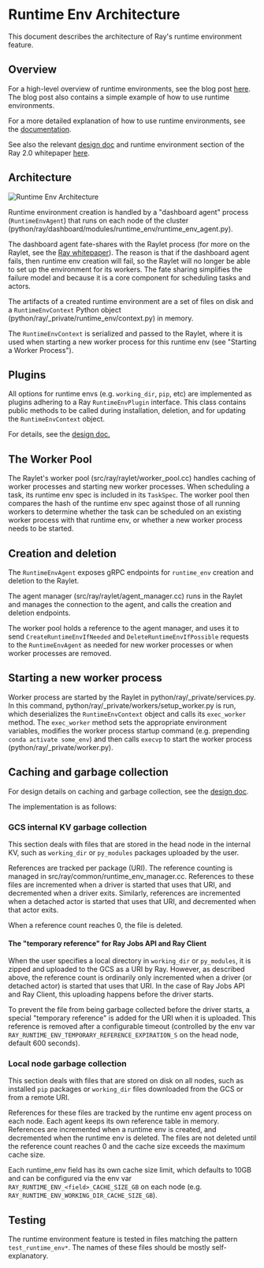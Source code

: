# Runtime Env Architecture

This document describes the architecture of Ray's runtime environment feature.

## Overview

For a high-level overview of runtime environments, see the blog post [here](https://www.anyscale.com/blog/handling-files-and-packages-on-your-cluster-with-ray-runtime-environments).  The blog post also contains a simple example of how to use runtime environments.

For a more detailed explanation of how to use runtime environments, see the [documentation](https://docs.ray.io/en/latest/ray-core/handling-dependencies.html).

See also the relevant [design doc](https://docs.google.com/document/d/1x1JAHg7c0ewcOYwhhclbuW0B0UC7l92WFkF4Su0T-dk/edit#heading=h.j4mqiaz83o96) and runtime environment section of the Ray 2.0 whitepaper [here](https://docs.google.com/document/d/1tBw9A4j62ruI5omIJbMxly-la5w4q_TjyJgJL_jN2fI/preview#heading=h.ih8imml8oqbl).

## Architecture

![Runtime Env Architecture](https://images.ctfassets.net/xjan103pcp94/2rQtidzPR9WG3xEXS2fUMj/f26dff1edc596003c24bcf0e387e2614/1362157_IllustrationsForTechnicalBlogPost_V2_050522_5_050522.jpg)


Runtime environment creation is handled by a "dashboard agent" process (`RuntimeEnvAgent`) that runs on each node of the cluster (python/ray/dashboard/modules/runtime_env/runtime_env_agent.py).

The dashboard agent fate-shares with the Raylet process (for more on the Raylet, see the [Ray whitepaper](https://docs.google.com/document/d/1tBw9A4j62ruI5omIJbMxly-la5w4q_TjyJgJL_jN2fI/preview)). The reason is that if the dashboard agent fails, then runtime env creation will fail, so the Raylet will no longer be able to set up the environment for its workers.  The fate sharing simplifies the failure model and because it is a core component for scheduling tasks and actors.

The artifacts of a created runtime environment are a set of files on disk and a `RuntimeEnvContext` Python object (python/ray/_private/runtime_env/context.py) in memory.

The `RuntimeEnvContext` is serialized and passed to the Raylet, where it is used when starting a new worker process for this runtime env (see "Starting a Worker Process").



## Plugins

All options for runtime envs (e.g. `working_dir`, `pip`, etc) are implemented as plugins adhering to a Ray `RuntimeEnvPlugin` interface.  This class contains public methods to be called during installation, deletion, and for updating the `RuntimeEnvContext` object.

For details, see the [design doc.](https://docs.google.com/document/d/1x1JAHg7c0ewcOYwhhclbuW0B0UC7l92WFkF4Su0T-dk/edit#heading=h.j4mqiaz83o96)

## The Worker Pool

The Raylet's worker pool (src/ray/raylet/worker_pool.cc) handles caching of worker processes and starting new worker processes.  When scheduling a task, its runtime env spec is included in its `TaskSpec`.  The worker pool then compares the hash of the runtime env spec against those of all running workers to determine whether the task can be scheduled on an existing worker process with that runtime env, or whether a new worker process needs to be started.


## Creation and deletion

The `RuntimeEnvAgent` exposes gRPC endpoints for `runtime_env` creation and deletion to the Raylet.

The agent manager (src/ray/raylet/agent_manager.cc) runs in the Raylet and manages the connection to the agent, and calls the creation and deletion endpoints.

The worker pool holds a reference to the agent manager, and uses it to send `CreateRuntimeEnvIfNeeded` and `DeleteRuntimeEnvIfPossible` requests to the `RuntimeEnvAgent` as needed for new worker processes or when worker processes are removed.

## Starting a new worker process

Worker process are started by the Raylet in python/ray/_private/services.py. In this command, python/ray/_private/workers/setup_worker.py is run, which deserializes the `RuntimeEnvContext` object and calls its `exec_worker` method.  The `exec_worker` method sets the appropriate environment variables, modifies the worker process startup command (e.g. prepending `conda activate some_env`) and then calls `execvp` to start the worker process (python/ray/_private/worker.py).

## Caching and garbage collection

For design details on caching and garbage collection, see the [design doc](https://docs.google.com/document/d/1x1JAHg7c0ewcOYwhhclbuW0B0UC7l92WFkF4Su0T-dk/edit#heading=h.j4mqiaz83o96).

The implementation is as follows:

### GCS internal KV garbage collection

This section deals with files that are stored in the head node in the internal KV, such as `working_dir` or `py_modules` packages uploaded by the user.

References are tracked per package (URI).  The reference counting is managed in src/ray/common/runtime_env_manager.cc.  References to these files are incremented when a driver is started that uses that URI, and decremented when a driver exits.  Similarly, references are incremented when a detached actor is started that uses that URI, and decremented when that actor exits.

When a reference count reaches 0, the file is deleted.

#### The "temporary reference" for Ray Jobs API and Ray Client

When the user specifies a local directory in `working_dir` or `py_modules`, it is zipped and uploaded to the GCS as a URI by Ray.  However, as described above, the reference count is ordinarily only incremented when a driver (or detached actor) is started that uses that URI.  In the case of Ray Jobs API and Ray Client, this uploading happens before the driver starts.

To prevent the file from being garbage collected before the driver starts, a special "temporary reference" is added for the URI when it is uploaded.  This reference is removed after a configurable timeout (controlled by the env var `RAY_RUNTIME_ENV_TEMPORARY_REFERENCE_EXPIRATION_S` on the head node, default 600 seconds).

### Local node garbage collection

This section deals with files that are stored on disk on all nodes, such as installed `pip` packages or `working_dir` files downloaded from the GCS or from a remote URI.

References for these files are tracked by the runtime env agent process on each node.  Each agent keeps its own reference table in memory.  References are incremented when a runtime env is created, and decremented when the runtime env is deleted.  The files are not deleted until the reference count reaches 0 and the cache size exceeds the maximum cache size.

Each runtime_env field has its own cache size limit, which defaults to 10GB and can be configured via the env var `RAY_RUNTIME_ENV_<field>_CACHE_SIZE_GB` on each node (e.g. `RAY_RUNTIME_ENV_WORKING_DIR_CACHE_SIZE_GB`).

## Testing

The runtime environment feature is tested in files matching the pattern `test_runtime_env*`. The names of these files should be mostly self-explanatory.
